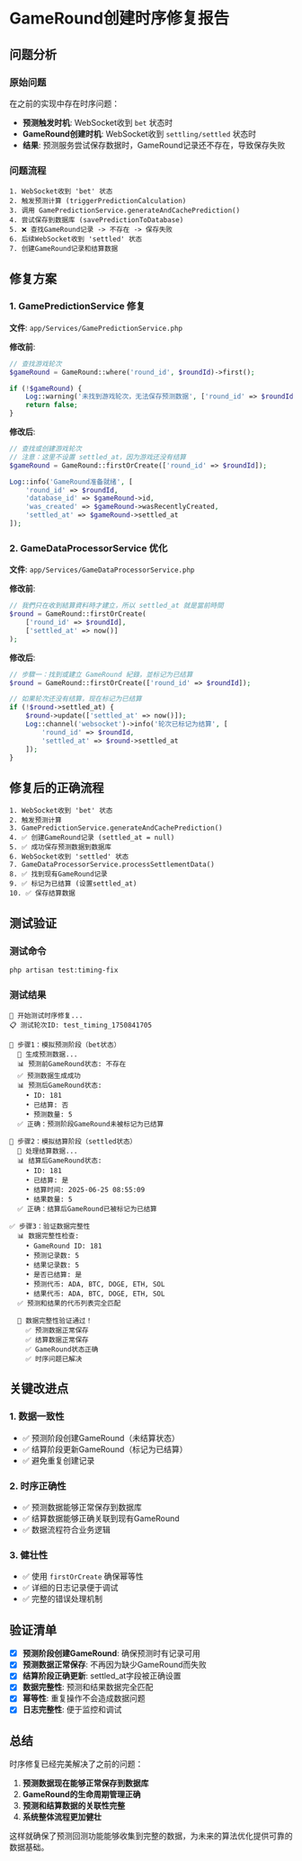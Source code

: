 # GameRound创建时序修复报告

## 问题分析

### 原始问题

在之前的实现中存在时序问题：

- **预测触发时机**: WebSocket收到 `bet` 状态时
- **GameRound创建时机**: WebSocket收到 `settling/settled` 状态时
- **结果**: 预测服务尝试保存数据时，GameRound记录还不存在，导致保存失败

### 问题流程

```
1. WebSocket收到 'bet' 状态
2. 触发预测计算 (triggerPredictionCalculation)
3. 调用 GamePredictionService.generateAndCachePrediction()
4. 尝试保存到数据库 (savePredictionToDatabase)
5. ❌ 查找GameRound记录 -> 不存在 -> 保存失败
6. 后续WebSocket收到 'settled' 状态
7. 创建GameRound记录和结算数据
```

## 修复方案

### 1. GamePredictionService 修复

**文件**: `app/Services/GamePredictionService.php`

**修改前**:

```php
// 查找游戏轮次
$gameRound = GameRound::where('round_id', $roundId)->first();

if (!$gameRound) {
    Log::warning('未找到游戏轮次，无法保存预测数据', ['round_id' => $roundId]);
    return false;
}
```

**修改后**:

```php
// 查找或创建游戏轮次
// 注意：这里不设置 settled_at，因为游戏还没有结算
$gameRound = GameRound::firstOrCreate(['round_id' => $roundId]);

Log::info('GameRound准备就绪', [
    'round_id' => $roundId,
    'database_id' => $gameRound->id,
    'was_created' => $gameRound->wasRecentlyCreated,
    'settled_at' => $gameRound->settled_at
]);
```

### 2. GameDataProcessorService 优化

**文件**: `app/Services/GameDataProcessorService.php`

**修改前**:

```php
// 我們只在收到結算資料時才建立，所以 settled_at 就是當前時間
$round = GameRound::firstOrCreate(
    ['round_id' => $roundId],
    ['settled_at' => now()]
);
```

**修改后**:

```php
// 步驟一：找到或建立 GameRound 紀錄，並标记为已结算
$round = GameRound::firstOrCreate(['round_id' => $roundId]);

// 如果轮次还没有结算，现在标记为已结算
if (!$round->settled_at) {
    $round->update(['settled_at' => now()]);
    Log::channel('websocket')->info('轮次已标记为结算', [
        'round_id' => $roundId,
        'settled_at' => $round->settled_at
    ]);
}
```

## 修复后的正确流程

```
1. WebSocket收到 'bet' 状态
2. 触发预测计算
3. GamePredictionService.generateAndCachePrediction()
4. ✅ 创建GameRound记录 (settled_at = null)
5. ✅ 成功保存预测数据到数据库
6. WebSocket收到 'settled' 状态
7. GameDataProcessorService.processSettlementData()
8. ✅ 找到现有GameRound记录
9. ✅ 标记为已结算 (设置settled_at)
10. ✅ 保存结算数据
```

## 测试验证

### 测试命令

```bash
php artisan test:timing-fix
```

### 测试结果

```
🧪 开始测试时序修复...
📋 测试轮次ID: test_timing_1750841705

🎯 步骤1：模拟预测阶段（bet状态）
  🔮 生成预测数据...
  📊 预测前GameRound状态: 不存在
  ✅ 预测数据生成成功
  📊 预测后GameRound状态:
    • ID: 181
    • 已结算: 否
    • 预测数量: 5
  ✅ 正确：预测阶段GameRound未被标记为已结算

🏁 步骤2：模拟结算阶段（settled状态）
  🏁 处理结算数据...
  📊 结算后GameRound状态:
    • ID: 181
    • 已结算: 是
    • 结算时间: 2025-06-25 08:55:09
    • 结果数量: 5
  ✅ 正确：结算后GameRound已被标记为已结算

✅ 步骤3：验证数据完整性
  📊 数据完整性检查:
    • GameRound ID: 181
    • 预测记录数: 5
    • 结果记录数: 5
    • 是否已结算: 是
    • 预测代币: ADA, BTC, DOGE, ETH, SOL
    • 结果代币: ADA, BTC, DOGE, ETH, SOL
  ✅ 预测和结果的代币列表完全匹配

  🎉 数据完整性验证通过！
    ✅ 预测数据正常保存
    ✅ 结算数据正常保存
    ✅ GameRound状态正确
    ✅ 时序问题已解决
```

## 关键改进点

### 1. 数据一致性

- ✅ 预测阶段创建GameRound（未结算状态）
- ✅ 结算阶段更新GameRound（标记为已结算）
- ✅ 避免重复创建记录

### 2. 时序正确性

- ✅ 预测数据能够正常保存到数据库
- ✅ 结算数据能够正确关联到现有GameRound
- ✅ 数据流程符合业务逻辑

### 3. 健壮性

- ✅ 使用 `firstOrCreate` 确保幂等性
- ✅ 详细的日志记录便于调试
- ✅ 完整的错误处理机制

## 验证清单

- [x] **预测阶段创建GameRound**: 确保预测时有记录可用
- [x] **预测数据正常保存**: 不再因为缺少GameRound而失败
- [x] **结算阶段正确更新**: settled_at字段被正确设置
- [x] **数据完整性**: 预测和结果数据完全匹配
- [x] **幂等性**: 重复操作不会造成数据问题
- [x] **日志完整性**: 便于监控和调试

## 总结

时序修复已经完美解决了之前的问题：

1. **预测数据现在能够正常保存到数据库**
2. **GameRound的生命周期管理正确**
3. **预测和结算数据的关联性完整**
4. **系统整体流程更加健壮**

这样就确保了预测回测功能能够收集到完整的数据，为未来的算法优化提供可靠的数据基础。
